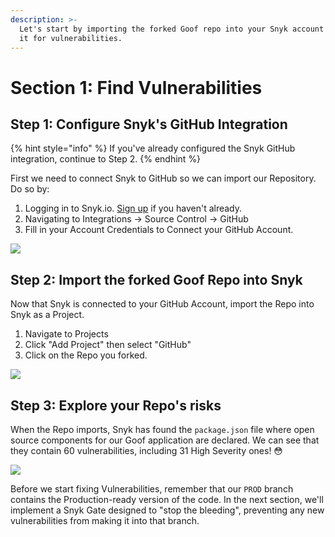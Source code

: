 ```yaml
---
description: >-
  Let's start by importing the forked Goof repo into your Snyk account to scan
  it for vulnerabilities.
---
```


# Section 1: Find Vulnerabilities

## Step 1: Configure Snyk's GitHub Integration

{% hint style="info" %}
If you've already configured the Snyk GitHub integration, continue to Step 2.
{% endhint %}

First we need to connect Snyk to GitHub so we can import our Repository. Do so by:

1. Logging in to Snyk.io. [Sign up](https://snyk.co/SnykGH) if you haven't already.
2. Navigating to Integrations -&gt; Source Control -&gt; GitHub
3. Fill in your Account Credentials to Connect your GitHub Account.

![](../../../.gitbook/assets/snyk-gh.png)

## Step 2: Import the forked Goof Repo into Snyk

Now that Snyk is connected to your GitHub Account, import the Repo into Snyk as a Project.

1. Navigate to Projects
2. Click "Add Project" then select "GitHub"
3. Click on the Repo you forked.

![](../../../.gitbook/assets/snyk-ghimport.png)

## Step 3: Explore your Repo's risks

When the Repo imports, Snyk has found the `package.json` file where open source components for our Goof application are declared. We can see that they contain 60 vulnerabilities, including 31 High Severity ones! 😳

![](../../../.gitbook/assets/snyk-projvulns.png)

Before we start fixing Vulnerabilities, remember that our `PROD` branch contains the Production-ready version of the code. In the next section, we'll implement a Snyk Gate designed to "stop the bleeding", preventing any new vulnerabilities from making it into that branch.

